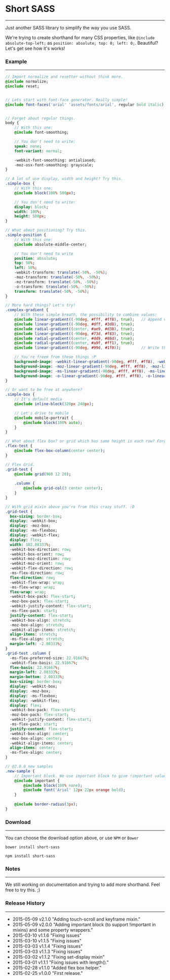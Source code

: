 # **Short SASS**
---------------

Just another SASS library to simplify the way you use SASS.

We're trying to create shorthand for many CSS properties, like `@include absolute-top-left;` as `position: absolute; top: 0; left: 0;`.
Beautiful? Let's get see how it's works!

### **Example**
***

```sass
// Import normalize and resetter without think more.
@include normalize;
@include reset;


// Lets start with font-face generator. Really simple!
@include font-faces('arial' 'assets/fonts/arial', regular bold italic);


// Forget about regular things.
body {
    // With this one:
    @include font-smoothing;

    // You don't need to write:
    speak: none;
    font-variant: normal;

    -webkit-font-smoothing: antialiased;
    -moz-osx-font-smoothing: grayscale;
}

// A lot of use display, width and height? Try this.
.simple-box {
    // With this one:
    @include block(100% 500px);

    // You don't need to write:
    display: block;
    width: 100%;
    height: 500px;
}

// What about positioning? Try this.
.simple-position {
    // With this one:
    @include absolute-middle-center;

    // You don't need to write
    position: absolute;
    top: 50%;
    left: 50%;
    -webkit-transform: translate(-50%, -50%);
    -moz-transform: translate(-50%, -50%);
    -mz-transform: translate(-50%, -50%);
    -o-transform: translate(-50%, -50%);
    transform: translate(-50%, -50%);
}

// More hard things? Let's try!
.complex-gradient {
    // With these simple breath, the possibility to combine values:
    @include linear-gradient((-90deg, #fff, #ff8), true);   // Append values.
    @include linear-gradient((-90deg, #dff, #3d8), true);
    @include radial-gradient((center, #ae9, #d38), true);
    @include linear-gradient((-90deg, #73d, #f83), true);
    @include radial-gradient((center, #dd9, #88d), true);
    @include radial-gradient((center, #a9f, #ff1), true);
    @include linear-gradient((-90deg, #99d, #1f0));         // Write the styles!

    // You're freem from these things :P
    background-image: -webkit-linear-gradient(-90deg, #fff, #ff8), -webkit-linear-gradient(-90deg, #dff, #3d8), -webkit-radial-gradient(center, #ae9, #d38), -webkit-linear-gradient(-90deg, #73d, #f83), -webkit-radial-gradient(center, #dd9, #88d), -webkit-radial-gradient(center, #a9f, #ff1), -webkit-linear-gradient(-90deg, #99d, #1f0);
    background-image: -moz-linear-gradient(-90deg, #fff, #ff8), -moz-linear-gradient(-90deg, #dff, #3d8), -moz-radial-gradient(center, #ae9, #d38), -moz-linear-gradient(-90deg, #73d, #f83), -moz-radial-gradient(center, #dd9, #88d), -moz-radial-gradient(center, #a9f, #ff1), -moz-linear-gradient(-90deg, #99d, #1f0);
    background-image: -ms-linear-gradient(-90deg, #fff, #ff8), -ms-linear-gradient(-90deg, #dff, #3d8), -ms-radial-gradient(center, #ae9, #d38), -ms-linear-gradient(-90deg, #73d, #f83), -ms-radial-gradient(center, #dd9, #88d), -ms-radial-gradient(center, #a9f, #ff1), -ms-linear-gradient(-90deg, #99d, #1f0);
    background-image: -o-linear-gradient(-90deg, #fff, #ff8), -o-linear-gradient(-90deg, #dff, #3d8), -o-radial-gradient(center, #ae9, #d38), -o-linear-gradient(-90deg, #73d, #f83), -o-radial-gradient(center, #dd9, #88d), -o-radial-gradient(center, #a9f, #ff1), -o-linear-gradient(-90deg, #99d, #1f0);
}

// Or want to be free at anywhere?
.simple-box {
    // It's default media
    @include inline-block(320px 240px);

    // Let's drive to mobile
    @include mobile-portrait {
        @include block(100% auto);
    }
}

// What about flex box? or grid which has same height in each row? Forget about prefix!
.flex-test {
    @include flex-box-column(center center);
}

// Flex Grid.
.grid-test {
    @include grid(960 12 20);
    
    .column {
        @include grid-col(3 center center);
    }
}

// With grid mixin above you're from this crazy stuff. :D
.grid-test {
  box-sizing: border-box;
  display: -webkit-box;
  display: -moz-box;
  display: -ms-flexbox;
  display: -webkit-flex;
  display: flex;
  width: 102.08333%;
  -webkit-box-direction: row;
  -webkit-box-orient: row;
  -webkit-moz-direction: row;
  -webkit-moz-orient: row;
  -webkit-flex-direction: row;
  -ms-flex-direction: row;
  flex-direction: row;
  -webkit-flex-wrap: wrap;
  -ms-flex-wrap: wrap;
  flex-wrap: wrap;
  -webkit-box-pack: flex-start;
  -moz-box-pack: flex-start;
  -webkit-justify-content: flex-start;
  -ms-flex-pack: start;
  justify-content: flex-start;
  -webkit-box-align: stretch;
  -moz-box-align: stretch;
  -webkit-align-items: stretch;
  align-items: stretch;
  -ms-flex-align: stretch;
  margin-left: -2.08333%;
}
.grid-test .column {
  -ms-flex-preferred-size: 22.91667%;
  -webkit-flex-basis: 22.91667%;
  flex-basis: 22.91667%;
  margin-left: 2.08333%;
  margin-bottom: 2.08333%;
  box-sizing: border-box;
  display: -webkit-box;
  display: -moz-box;
  display: -ms-flexbox;
  display: -webkit-flex;
  display: flex;
  -webkit-box-pack: flex-start;
  -moz-box-pack: flex-start;
  -webkit-justify-content: flex-start;
  -ms-flex-pack: start;
  justify-content: flex-start;
  -webkit-box-align: center;
  -moz-box-align: center;
  -webkit-align-items: center;
  align-items: center;
  -ms-flex-align: center;
}

// @2.0.0 new samples
.new-sample {
	// Important block. We use important block to give !important value to all properties defined by mixins.
	@include important {
		@include block(100% none);
		@include font('Arial' 12px 22px orange bold); 
	}
	
	@include border-radius(3px);
}

```

### **Download**
***

You can choose the download option above, or use `NPM` or `Bower`

```
bower install short-sass
```
```
npm install short-sass
```

### **Notes**
***

We still working on documentation and trying to add more shorthand. Feel free to try this. ;)

### **Release History**
***

* 2015-05-09          v2.1.0          "Adding touch-scroll and keyframe mixin."
* 2015-05-09          v2.0.0          "Adding important block (to support !important in mixins) and some property wrappers."
* 2015-03-10          v1.1.6          "Fixing issues"
* 2015-03-10          v1.1.5          "Fixing issues"
* 2015-03-03          v1.1.4          "Fixing issues"
* 2015-03-03          v1.1.3          "Fixing issues"
* 2015-03-02          v1.1.2          "Fixing set-display mixin"
* 2015-03-01          v1.1.1          "Fixing issues with length()."
* 2015-02-28          v1.1.0          "Added flex box helper."
* 2015-02-25          v1.0.0          "First release."
